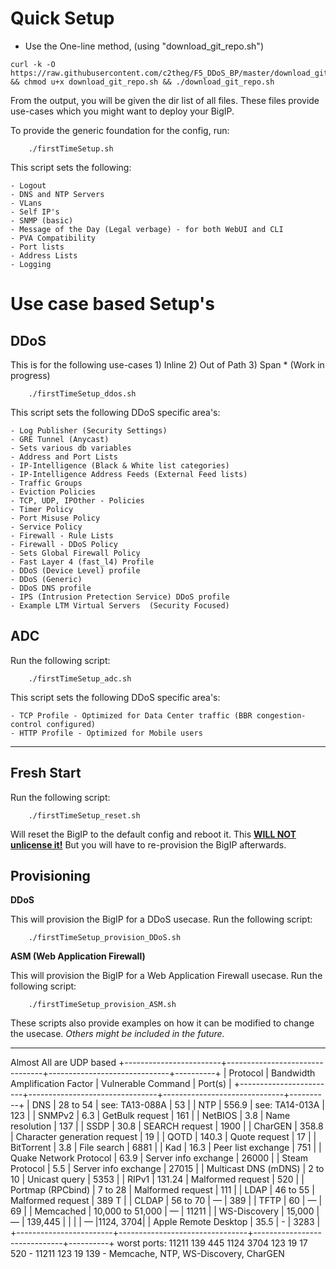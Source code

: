 <h1>Quick Setup</h1>

- Use the One-line method, (using "download_git_repo.sh")
```
curl -k -O https://raw.githubusercontent.com/c2theg/F5_DDoS_BP/master/download_git_repo.sh && chmod u+x download_git_repo.sh && ./download_git_repo.sh
```

From the output, you will be given the dir list of all files. These files provide use-cases which you might want to deploy your BigIP.

To provide the generic foundation for the config, run:
```
    ./firstTimeSetup.sh
```

This script sets the following:
```
- Logout
- DNS and NTP Servers
- VLans
- Self IP's
- SNMP (basic)
- Message of the Day (Legal verbage) - for both WebUI and CLI
- PVA Compatibility
- Port lists
- Address Lists
- Logging
```

<h1>Use case based Setup's</h1>

<h2>DDoS</h2>
This is for the following use-cases
1) Inline
2) Out of Path
3) Span * (Work in progress)

```
    ./firstTimeSetup_ddos.sh
```
This script sets the following DDoS specific area's:
```
- Log Publisher (Security Settings)
- GRE Tunnel (Anycast)
- Sets various db variables
- Address and Port Lists
- IP-Intelligence (Black & White list categories)
- IP-Intelligence Address Feeds (External Feed lists)
- Traffic Groups
- Eviction Policies
- TCP, UDP, IPOther - Policies
- Timer Policy
- Port Misuse Policy
- Service Policy
- Firewall - Rule Lists
- Firewall - DDoS Policy
- Sets Global Firewall Policy
- Fast Layer 4 (fast_l4) Profile
- DDoS (Device Level) profile
- DDoS (Generic)
- DDoS DNS profile
- IPS (Intrusion Pretection Service) DDoS profile
- Example LTM Virtual Servers  (Security Focused)
```


<h2>ADC</h2>

Run the following script:
```
    ./firstTimeSetup_adc.sh
```

This script sets the following DDoS specific area's:
```
- TCP Profile - Optimized for Data Center traffic (BBR congestion-control configured)
- HTTP Profile - Optimized for Mobile users
```


<hr />

<h2>Fresh Start</h2>

Run the following script:
```
    ./firstTimeSetup_reset.sh
```
Will reset the BigIP to the default config and reboot it. This <b><u>WILL NOT unlicense it!</u></b> But you will have to re-provision the BigIP afterwards.


<h2>Provisioning</h2>

<b>DDoS</b>

This will provision the BigIP for a DDoS usecase. Run the following script:
```
    ./firstTimeSetup_provision_DDoS.sh
```

<b>ASM (Web Application Firewall)</b>

This will provision the BigIP for a Web Application Firewall usecase.  Run the following script:
```
    ./firstTimeSetup_provision_ASM.sh
```

These scripts also provide examples on how it can be modified to change the usecase. <i>Others might be included in the future. </i>

<hr />


Almost All are UDP based
+------------------------+--------------------------------+------------------------------+----------+
|        Protocol        | Bandwidth Amplification Factor |      Vulnerable Command      |  Port(s) |
+------------------------+--------------------------------+------------------------------+----------+
| DNS                    | 28 to 54                       | see: TA13-088A               |    53    |
| NTP                    | 556.9                          | see: TA14-013A               |    123   |
| SNMPv2                 | 6.3                            | GetBulk request              |    161   |
| NetBIOS                | 3.8                            | Name resolution              |    137   |
| SSDP                   | 30.8                           | SEARCH request               |    1900  |
| CharGEN                | 358.8                          | Character generation request |    19    |
| QOTD                   | 140.3                          | Quote request                |    17    |
| BitTorrent             | 3.8                            | File search                  |   6881   |
| Kad                    | 16.3                           | Peer list exchange           |   751    |
| Quake Network Protocol | 63.9                           | Server info exchange         |   26000  |
| Steam Protocol         | 5.5                            | Server info exchange         |   27015  |
| Multicast DNS (mDNS)   | 2 to 10                        | Unicast query                |   5353   |
| RIPv1                  | 131.24                         | Malformed request            |   520    |
| Portmap (RPCbind)      | 7 to 28                        | Malformed request            |   111    |
| LDAP                   | 46 to 55                       | Malformed request            |   389 T  |
| CLDAP                  | 56 to 70                       | —                            |   389    |
| TFTP                   | 60                             | —                            |   69     |
| Memcached              | 10,000 to 51,000               | —                            |  11211   |
| WS-Discovery           | 15,000                         | —                            | 139,445  |
|                        |                                | —                            |1124, 3704|
| Apple Remote Desktop   | 35.5                           | -                            |   3283   |
+------------------------+--------------------------------+------------------------------+----------+
 worst ports:  11211 139 445 1124 3704 123 19 17 520 
    - 11211 123 19 139
    - Memcache, NTP, WS-Discovery, CharGEN
    
